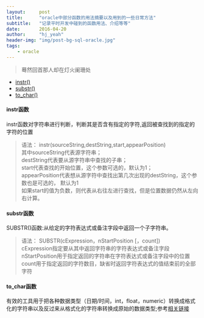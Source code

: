 ```yaml
---
layout:     post
title:      "oracle中部分函数的用法摘要以及用到的一些日常方法"
subtitle:   "记录平时开发中碰到的函数用法、介绍等等"
date:       2016-04-20
author:     "hj_yeah"
header-img: "img/post-bg-sql-oracle.jpg"
tags:
    - oracle
---
```


> 蓦然回首那人却在灯火阑珊处

*  [instr()](#instr)
*  [substr()](#substr)
*  [to_char()](#tochar)

#### instr函数
instr函数对字符串进行判断，判断其是否含有指定的字符,返回被查找到的指定的字符的位置     

> 语法： instr(sourceString,destString,start,appearPosition)    
> 其中sourceString代表源字符串；    
> destString代表要从源字符串中查找的子串；     
> start代表查找的开始位置，这个参数可选的，默认为1；       
> appearPosition代表想从源字符中查找出第几次出现的destString，这个参数也是可选的， 默认为1      
> 如果start的值为负数，则代表从右往左进行查找，但是位置数据仍然从左向右计算。      

#### substr函数
SUBSTR()函数:从给定的字符表达式或备注字段中返回一个子字符串。    

> 语法： SUBSTR(cExpression，nStartPosition [，count])      
> cExpression指定要从其中返回字符串的字符表达式或备注字段     
> nStartPosition用于指定返回的字符串在字符表达式或备注字段中的位置     
> count用于指定返回的字符数目，缺省时返回字符表达式的值结束前的全部字符 　

#### to_char函数
有效的工具用于把各种数据类型（日期/时间，int，float，numeric）转换成格式化的字符串以及反过来从格式化的字符串转换成原始的数据类型;参考[相关链接](http://www.cnblogs.com/reborter/archive/2008/11/28/1343195.html)